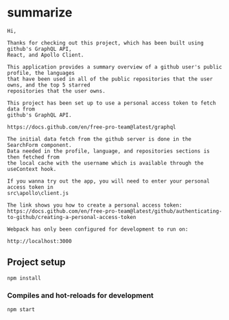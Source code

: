 # summarize

    Hi,

    Thanks for checking out this project, which has been built using github's GraphQL API,
    React, and Apollo Client.

    This application provides a summary overview of a github user's public profile, the languages 
    that have been used in all of the public repositories that the user owns, and the top 5 starred
    repositories that the user owns.
    
    This project has been set up to use a personal access token to fetch data from
    github's GraphQL API. 

    https://docs.github.com/en/free-pro-team@latest/graphql

    The initial data fetch from the github server is done in the SearchForm component.
    Data needed in the profile, language, and repositories sections is then fetched from 
    the local cache with the username which is available through the useContext hook. 
 
    If you wanna try out the app, you will need to enter your personal access token in 
    src\apollo\client.js

    The link shows you how to create a personal access token:
    https://docs.github.com/en/free-pro-team@latest/github/authenticating-to-github/creating-a-personal-access-token

    Webpack has only been configured for development to run on:

    http://localhost:3000


    
## Project setup
```
npm install
```

### Compiles and hot-reloads for development
```
npm start
```
